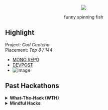 <p align="center">
  <img src="https://cdn.discordapp.com/attachments/1137696466299789332/1160421810358190112/IMG-2584-unscreen.gif?ex=65349a07&is=65222507&hm=ce9f9cd8a7bc3f66948788e8cc5627625604797834c72a628587cdb651fc18bf&">
</p>
<p align="center">funny spinning fish</p>

## Highlight
Project: <i>Cod Captcha</i> </br>
Placement: <i>Top 8 / 144</i>
- [MONO REPO](https://github.com/Fish-Hacks/har-codcaptcha) </br>
- [DEVPOST](https://devpost.com/software/cod-captcha-u701hs) </br>
- ![image](https://github.com/Fish-Hacks/har-codcaptcha/assets/36725840/f2261d84-4af1-4d46-9bc6-65829e5e8867)



## Past Hackathons
<details>
    <summary> <b>What-The-Hack (WTH)</b></summary>
      <p>Project: <i>Cadaver</i></p>
      <p>Placement: <i>3/xxx</i></p>
      <li><a href="https://github.com/Fish-WTH/Fish">iOS App</a></li>
      <li><a href="https://github.com/Fish-WTH/wth-CV-Service">CV Services + API</a></li>
</details>

<details>
<summary> <b>Mindful Hacks</b></summary>
  Project: <i>Carp</i>
  Placement: <i>6/30</i> <br/>
  - <a href="https://github.com/Fish-WTH/mindful-Fish">iOS App</a> <br/>
  - <a href="https://github.com/Fish-WTH/mindful-llm">LLM & API Services</a> <br/>
  
  <p float="left">
    <img src="https://media.discordapp.net/attachments/1137696466299789332/1160412671745728543/IMG_0110.png?ex=65349184&is=65221c84&hm=364bcf033423aca720389d7d982cb5307a3dc333f8051aeaba9393506c454cf6&=&width=222&height=400"/>
    <img src="https://media.discordapp.net/attachments/1137696466299789332/1160412674459455569/IMG_0102.png?ex=65349185&is=65221c85&hm=20e3fd0d48296a7e9847b44ac087f84a1f5ee01342506c3c73574737f5ba8acb&=&width=222&height=400"/>
    <img src="https://media.discordapp.net/attachments/1137696466299789332/1160412672119029790/IMG_0109.png?ex=65349184&is=65221c84&hm=24ea0796ed3828deb619d1aaa21850e86efb99a0ab6166df8a2153fbf23140f1&=&width=222&height=400"/>
    <img src="https://media.discordapp.net/attachments/1137696466299789332/1160412674065186919/IMG_0103.png?ex=65349184&is=65221c84&hm=4dc64cdd27e7e7169080c2268bb4c2ea7f95a759fd79456915181a2f9025aa9a&=&width=222&height=400"/>
  </p>
</details>
